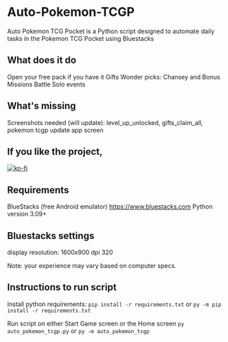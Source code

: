 # Auto-Pokemon-TCGP
Auto Pokemon TCG Pocket is a Python script designed to automate daily tasks in the Pokemon TCG Pocket using Bluestacks

## What does it do

Open your free pack if you have it
Gifts
Wonder picks: Chansey and Bonus
Missions
Battle Solo events

## What's missing

Screenshots needed (will update):
	level_up_unlocked,
	gifts_claim_all,
	pokemon tcgp update app screen

## If you like the project,

[![ko-fi](https://ko-fi.com/img/githubbutton_sm.svg)](https://ko-fi.com/F1F21AN8FX)

## Requirements

BlueStacks (free Android emulator)
	https://www.bluestacks.com
Python version 3.09+

## Bluestacks settings

display resolution: 1600x900
dpi 320

Note: your experience may vary based on computer specs.

## Instructions to run script

Install python requirements:
	`pip install -r requirements.txt`
	or
	`py -m pip install -r requirements.txt`

Run script on either Start Game screen or the Home screen
	`py auto_pokemon_tcgp.py`
	or
	`py -m auto_pokemon_tcgp`
